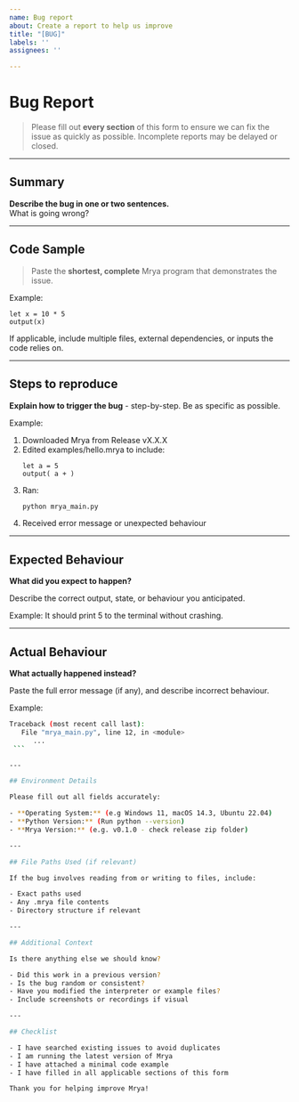 ```yaml
---
name: Bug report
about: Create a report to help us improve
title: "[BUG]"
labels: ''
assignees: ''

---
```


# Bug Report

> Please fill out **every section** of this form to ensure we can fix the issue as quickly as possible. Incomplete reports may be delayed or closed.

---

## Summary

**Describe the bug in one or two sentences.**  
What is going wrong?

---

## Code Sample

> Paste the **shortest, complete** Mrya program that demonstrates the issue.

Example:
   ```mrya
   let x = 10 * 5
   output(x)
```

If applicable, include multiple files, external dependencies, or inputs the code relies on.

---

## Steps to reproduce

**Explain how to trigger the bug**  - step-by-step. Be as specific as possible.

Example:

1. Downloaded Mrya from Release vX.X.X
2. Edited examples/hello.mrya to include:
    ```mrya
    let a = 5
    output( a + )
    ```
3. Ran:
    ```bash
    python mrya_main.py
    ```
4. Received error message or unexpected behaviour

---

## Expected Behaviour

**What did you expect to happen?**

Describe the correct output, state, or behaviour you anticipated.

Example:
It should print 5 to the terminal without crashing.

---

## Actual Behaviour

**What actually happened instead?**

Paste the full error message (if any), and describe incorrect behaviour.

Example:
   ```bash
   Traceback (most recent call last):
      File "mrya_main.py", line 12, in <module>
         ...
    ```

---

## Environment Details

Please fill out all fields accurately:

- **Operating System:** (e.g Windows 11, macOS 14.3, Ubuntu 22.04)
- **Python Version:** (Run python --version)
- **Mrya Version:** (e.g. v0.1.0 - check release zip folder)

---

## File Paths Used (if relevant)

If the bug involves reading from or writing to files, include:

- Exact paths used
- Any .mrya file contents
- Directory structure if relevant

---

## Additional Context

Is there anything else we should know?

- Did this work in a previous version?
- Is the bug random or consistent?
- Have you modified the interpreter or example files?
- Include screenshots or recordings if visual

---

## Checklist

- I have searched existing issues to avoid duplicates
- I am running the latest version of Mrya
- I have attached a minimal code example
- I have filled in all applicable sections of this form

Thank you for helping improve Mrya!
